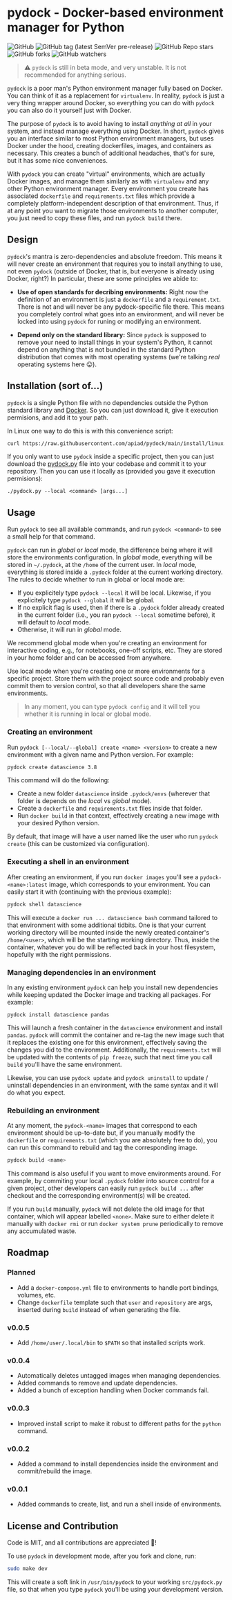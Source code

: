 # pydock - Docker-based environment manager for Python

![GitHub](https://img.shields.io/github/license/apiad/pydock) ![GitHub tag (latest SemVer pre-release)](https://img.shields.io/github/v/tag/apiad/pydock?include_prereleases&label=version) ![GitHub Repo stars](https://img.shields.io/github/stars/apiad/pydock?style=social) ![GitHub forks](https://img.shields.io/github/forks/apiad/pydock?style=social) ![GitHub watchers](https://img.shields.io/github/watchers/apiad/pydock?style=social)

> ⚠️ `pydock` is still in beta mode, and very unstable. It is not recommended for anything serious.

`pydock` is a poor man's Python environment manager fully based on Docker.
You can think of it as a replacement for `virtualenv`.
In reality, `pydock` is just a very thing wrapper around Docker, so everything you can do with `pydock` you can also do it yourself just with Docker.

The purpose of `pydock` is to avoid having to install *anything at all* in your system, and instead manage everything using Docker.
In short, `pydock` gives you an interface similar to most Python environment managers, but uses Docker under the hood, creating dockerfiles, images, and containers as necessary.
This creates a bunch of additional headaches, that's for sure, but it has some nice conveniences.

With `pydock` you can create "virtual" environments, which are actually Docker images, and manage them similarly as with `virtualenv` and any other Python environment manager.
Every environment you create has associated `dockerfile` and `requirements.txt` files which provide a completely platform-independent description of that environment.
Thus, if at any point you want to migrate those environments to another computer, you just need to copy these files, and run `pydock build` there.

## Design

`pydock`'s mantra is zero-dependencies and absolute freedom.
This means it will never create an environment that requires you to install anything to use, not even `pydock` (outside of Docker, that is, but everyone is already using Docker, right?)
In particular, these are some principles we abide to:

- **Use of open standards for decribing environments:** Right now the definition of an environment is just a `dockerfile` and a `requirement.txt`.
There is not and will never be any pydock-specific file there.
This means you completely control what goes into an environment, and will never be locked into using `pydock` for runing or modifying an environment.

- **Depend only on the standard library:** Since `pydock` is supposed to remove your need to install things in your system's Python, it cannot depend on anything that is not bundled in the standard Python distribution that comes with most operating systems (we're talking *real* operating systems here 😛).

## Installation (sort of...)

`pydock` is a single Python file with no dependencies outside the Python standard library and [Docker](https://docs.docker.com/engine/install/).
So you can just download it, give it execution permisions, and add it to your path.

In Linux one way to do this is with this convenience script:

```bash
curl https://raw.githubusercontent.com/apiad/pydock/main/install/linux.sh | sudo bash
```

If you only want to use `pydock` inside a specific project, then you can just download the [pydock.py](https://raw.githubusercontent.com/apiad/pydock/main/src/pydock.py) file into your codebase and commit it to your repository.
Then you can use it locally as (provided you gave it execution permisions):

```
./pydock.py --local <command> [args...]
```

## Usage

Run `pydock` to see all available commands, and run `pydock <command>` to see a small help for that command.

`pydock` can run in *global* or *local* mode, the difference being where it will store the environments configuration.
In *global* mode, everything will be stored in `~/.pydock`, at the `/home` of the current user.
In *local* mode, everything is stored inside a `.pydock` folder at the current working directory.
The rules to decide whether to run in global or local mode are:

* If you explicitely type `pydock --local` it will be local. Likewise, if you explicitely type `pydock --global` it will be global.
* If no explicit flag is used, then if there is a `.pydock` folder already created in the current folder (i.e., you ran `pydock --local` sometime before), it will default to *local* mode.
* Otherwise, it will run in *global* mode.

We recommend global mode when you're creating an environment for interactive coding, e.g., for notebooks, one-off scripts, etc.
They are stored in your home folder and can be accessed from anywhere.

Use local mode when you're creating one or more environments for a specific project.
Store them with the project source code and probably even commit them to version control, so that all developers share the same environments.

> In any moment, you can type `pydock config` and it will tell you whether it is running in local or global mode.

### Creating an environment

Run `pydock [--local/--global] create <name> <version>` to create a new environment with a given name and Python version. For example:

```bash
pydock create datascience 3.8
```

This command will do the following:

* Create a new folder `datascience` inside `.pydock/envs` (wherever that folder is depends on the *local* vs *global* mode).
* Create a `dockerfile` and `requirements.txt` files inside that folder.
* Run `docker build` in that context, effectively creating a new image with your desired Python version.

By default, that image will have a user named like the user who run `pydock create` (this can be customized via configuration).

### Executing a shell in an environment

After creating an environment, if you run `docker images` you'll see a `pydock-<name>:latest` image, which corresponds to your environment.
You can easily start it with (continuing with the previous example):

```bash
pydock shell datascience
```

This will execute a `docker run ... datascience bash` command tailored to that environment with some additional tidbits.
One is that your current working directory will be mounted inside the newly created container's `/home/<user>`, which will be the starting working directory.
Thus, inside the container, whatever you do will be reflected back in your host filesystem, hopefully with the right permissions.

### Managing dependencies in an environment

In any existing environment `pydock` can help you install new dependencies while keeping updated the Docker image and tracking all packages.
For example:

```
pydock install datascience pandas
```

This will launch a fresh container in the `datascience` environment and install `pandas`.
`pydock` will commit the container and re-tag the new image such that it replaces the existing one for this environment, effectively saving the changes you did to the environment.
Additionally, the `requirements.txt` will be updated with the contents of `pip freeze`, such that next time you call `build` you'll have the same environment.

Likewise, you can use `pydock update` and `pydock uninstall` to update / uninstall dependencies in an environment, with the same syntax and it will do what you expect.

### Rebuilding an environment

At any moment, the `pydock-<name>` images that correspond to each environment should be up-to-date but, if you manually modify the `dockerfile` or `requirements.txt` (which you are absolutely free to do), you can run this command to rebuild and tag the corresponding image.

```bash
pydock build <name>
```

This command is also useful if you want to move environments around.
For example, by commiting your local `.pydock` folder into source control for a given project, other developers can easily run `pydock build ...` after checkout and the corresponding environment(s) will be created.

If you run `build` manually, `pydock` will not delete the old image for that container, which will appear labelled `<none>`. Make sure to either delete it manually with `docker rmi` or run `docker system prune` periodically to remove any accumulated waste.

## Roadmap

### Planned

- Add a `docker-compose.yml` file to environments to handle port bindings, volumes, etc.
- Change `dockerfile` template such that `user` and `repository` are args, inserted during `build` instead of when generating the file.

### v0.0.5

- Add `/home/user/.local/bin` to `$PATH` so that installed scripts work.

### v0.0.4

- Automatically deletes untagged images when managing dependencies.
- Added commands to remove and update dependencies.
- Added a bunch of exception handling when Docker commands fail.

### v0.0.3

- Improved install script to make it robust to different paths for the `python` command.

### v0.0.2

- Added a command to install dependencies inside the environment and commit/rebuild the image.

### v0.0.1

- Added commands to create, list, and run a shell inside of environments.

## License and Contribution

Code is MIT, and all contributions are appreciated 👋!

To use `pydock` in development mode, after you fork and clone, run:

```bash
sudo make dev
```

This will create a soft link in `/usr/bin/pydock` to your working `src/pydock.py` file, so that when you type `pydock` you'll be using your development version.
